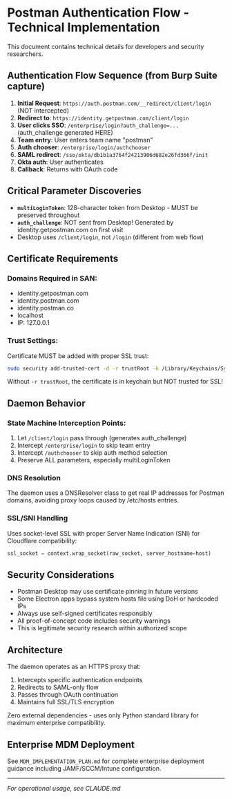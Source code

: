 # Postman Authentication Flow - Technical Implementation

This document contains technical details for developers and security researchers.

## Authentication Flow Sequence (from Burp Suite capture)

1. **Initial Request**: `https://auth.postman.com/__redirect/client/login` (NOT intercepted)
2. **Redirect to**: `https://identity.getpostman.com/client/login` 
3. **User clicks SSO**: `/enterprise/login?auth_challenge=...` (auth_challenge generated HERE)
4. **Team entry**: User enters team name "postman"
5. **Auth chooser**: `/enterprise/login/authchooser` 
6. **SAML redirect**: `/sso/okta/db1b1a3764f24213906d682e26fd366f/init`
7. **Okta auth**: User authenticates
8. **Callback**: Returns with OAuth code

## Critical Parameter Discoveries

- **`multiLoginToken`**: 128-character token from Desktop - MUST be preserved throughout
- **`auth_challenge`**: NOT sent from Desktop! Generated by identity.getpostman.com on first visit
- Desktop uses `/client/login`, not `/login` (different from web flow)

## Certificate Requirements

### Domains Required in SAN:
- identity.getpostman.com
- identity.postman.com  
- identity.postman.co
- localhost
- IP: 127.0.0.1

### Trust Settings:
Certificate MUST be added with proper SSL trust:
```bash
sudo security add-trusted-cert -d -r trustRoot -k /Library/Keychains/System.keychain cert.pem
```

Without `-r trustRoot`, the certificate is in keychain but NOT trusted for SSL!

## Daemon Behavior

### State Machine Interception Points:
1. Let `/client/login` pass through (generates auth_challenge)
2. Intercept `/enterprise/login` to skip team entry
3. Intercept `/authchooser` to skip auth method selection
4. Preserve ALL parameters, especially multiLoginToken

### DNS Resolution
The daemon uses a DNSResolver class to get real IP addresses for Postman domains, avoiding proxy loops caused by /etc/hosts entries.

### SSL/SNI Handling
Uses socket-level SSL with proper Server Name Indication (SNI) for Cloudflare compatibility:
```python
ssl_socket = context.wrap_socket(raw_socket, server_hostname=host)
```

## Security Considerations

- Postman Desktop may use certificate pinning in future versions
- Some Electron apps bypass system hosts file using DoH or hardcoded IPs
- Always use self-signed certificates responsibly
- All proof-of-concept code includes security warnings
- This is legitimate security research within authorized scope

## Architecture

The daemon operates as an HTTPS proxy that:
1. Intercepts specific authentication endpoints
2. Redirects to SAML-only flow
3. Passes through OAuth continuation
4. Maintains full SSL/TLS encryption

Zero external dependencies - uses only Python standard library for maximum enterprise compatibility.

## Enterprise MDM Deployment

See `MDM_IMPLEMENTATION_PLAN.md` for complete enterprise deployment guidance including JAMF/SCCM/Intune configuration.

---
*For operational usage, see CLAUDE.md*